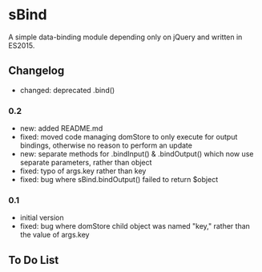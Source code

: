 # sBind
A simple data-binding module depending only on jQuery and written in ES2015.

## Changelog

* changed: deprecated .bind()

### 0.2

* new: added README.md
* fixed: moved code managing domStore to only execute for output bindings, otherwise no reason to perform an update
* new: separate methods for .bindInput() & .bindOutput() which now use separate parameters, rather than object
* fixed: typo of args.key rather than key
* fixed: bug where sBind.bindOutput() failed to return $object

### 0.1

* initial version
* fixed: bug where domStore child object was named "key," rather than the value of args.key

## To Do List

